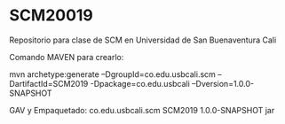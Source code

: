 # SCM20019
Repositorio para clase de SCM en Universidad de San Buenaventura Cali

Comando MAVEN para crearlo: 

mvn archetype:generate –DgroupId=co.edu.usbcali.scm –DartifactId=SCM2019 -Dpackage=co.edu.usbcali –Dversion=1.0.0-SNAPSHOT

GAV y Empaquetado:
<groupId>co.edu.usbcali.scm</groupId>
<artifactId>SCM2019</artifactId>
<version>1.0.0-SNAPSHOT</version>
<packaging>jar</packaging>
